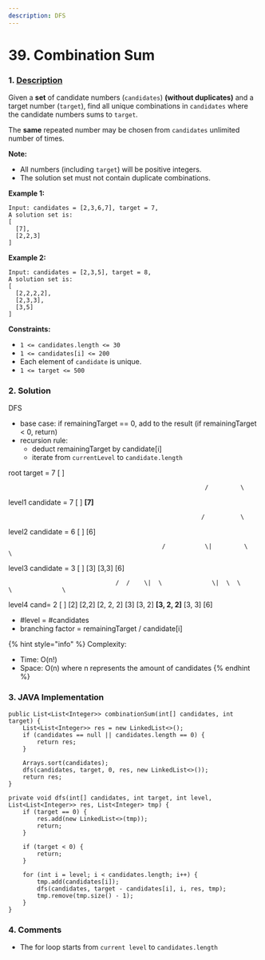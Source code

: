 ```yaml
---
description: DFS
---
```


# 39. Combination Sum

### 1. [Description](https://leetcode.com/problems/combination-sum/)

Given a **set** of candidate numbers \(`candidates`\) **\(without duplicates\)** and a target number \(`target`\), find all unique combinations in `candidates` where the candidate numbers sums to `target`.

The **same** repeated number may be chosen from `candidates` unlimited number of times.

**Note:**

* All numbers \(including `target`\) will be positive integers.
* The solution set must not contain duplicate combinations.

**Example 1:**

```text
Input: candidates = [2,3,6,7], target = 7,
A solution set is:
[
  [7],
  [2,2,3]
]
```

**Example 2:**

```text
Input: candidates = [2,3,5], target = 8,
A solution set is:
[
  [2,2,2,2],
  [2,3,3],
  [3,5]
]
```

**Constraints:**

* `1 <= candidates.length <= 30`
* `1 <= candidates[i] <= 200`
* Each element of `candidate` is unique.
* `1 <= target <= 500`



### 2. Solution

DFS

* base case: if remainingTarget == 0, add to the result \(if remainingTarget &lt; 0, return\)
* recursion rule: 
  * deduct remainingTarget by candidate\[i\]
  * iterate from `currentLevel` to `candidate.length`

root  target = 7                                     \[ \] 

                                                           /         \

level1 candidate = 7                       \[ \]           **\[7\]**

                                                          /          \         

level2 candidate = 6                       \[ \]                \[6\]      

                                               /           \|         \              \

 level3 candidate = 3      \[ \]             \[3\]        \[3,3\]            \[6\]    

                                  /  /    \|  \              \|  \  \             \              \

level4 cand= 2  \[ \] \[2\] \[2,2\] \[2, 2, 2\] \[3\] \[3, 2\] **\[3, 2, 2\]** \[3, 3\]      \[6\]        

* \#level = \#candidates    
* branching factor  = remainingTarget / candidate\[i\]

{% hint style="info" %}
Complexity:

* Time: O\(n!\) 
* Space: O\(n\) where n represents the amount of candidates
{% endhint %}

### 3. JAVA Implementation

```text
public List<List<Integer>> combinationSum(int[] candidates, int target) {
    List<List<Integer>> res = new LinkedList<>();
    if (candidates == null || candidates.length == 0) {
        return res;
    }
    
    Arrays.sort(candidates);
    dfs(candidates, target, 0, res, new LinkedList<>());
    return res;
}

private void dfs(int[] candidates, int target, int level, List<List<Integer>> res, List<Integer> tmp) {
    if (target == 0) {
        res.add(new LinkedList<>(tmp));
        return;
    }
    
    if (target < 0) {
        return;
    }
    
    for (int i = level; i < candidates.length; i++) {
        tmp.add(candidates[i]);
        dfs(candidates, target - candidates[i], i, res, tmp);
        tmp.remove(tmp.size() - 1);
    }
}
```

### 4. Comments

* The for loop starts from `current level` to `candidates.length`


